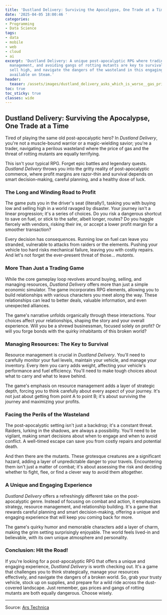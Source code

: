 ```yaml
---
title: 'Dustland Delivery: Surviving the Apocalypse, One Trade at a Time'
date: '2025-04-05 18:00:46 '
categories:
- Programming
- Data Science
tags:
- data
- mobile
- web
- cloud
- ai
excerpt: 'Dustland Delivery: A unique post-apocalyptic RPG where trading, resource
  management, and avoiding gangs of rotting mutants are key to survival.  Buy low,
  sell high, and navigate the dangers of the wasteland in this engaging indie title
  available on Steam.'
header:
  teaser: /assets/images/dustland_delivery_asks_which_is_worse__gas_prices__20250405180044.jpg
toc: true
toc_sticky: true
classes: wide
---
```


## Dustland Delivery: Surviving the Apocalypse, One Trade at a Time

Tired of playing the same old post-apocalyptic hero?  In *Dustland Delivery*, you're not a muscle-bound warrior or a magic-wielding savior; you're a trader, navigating a perilous wasteland where the price of gas and the threat of rotting mutants are equally terrifying.

This isn't your typical RPG.  Forget epic battles and legendary quests.  *Dustland Delivery* throws you into the gritty reality of post-apocalyptic commerce, where profit margins are razor-thin and survival depends on smart decision-making, careful planning, and a healthy dose of luck.

### The Long and Winding Road to Profit

The game puts you in the driver's seat (literally!), tasking you with buying low and selling high in a world ravaged by disaster.  Your journey isn't a linear progression; it's a series of choices.  Do you risk a dangerous shortcut to save on fuel, or stick to the safer, albeit longer, routes?  Do you haggle fiercely with vendors, risking their ire, or accept a lower profit margin for a smoother transaction?

Every decision has consequences.  Running low on fuel can leave you stranded, vulnerable to attacks from raiders or the elements.  Pushing your vehicle too hard risks mechanical failure, leaving you with costly repairs.  And let's not forget the ever-present threat of those… *mutants*.

### More Than Just a Trading Game

While the core gameplay loop revolves around buying, selling, and managing resources, *Dustland Delivery* offers more than just a simple economic simulator.  The game incorporates RPG elements, allowing you to build relationships with various characters you meet along the way.  These relationships can lead to better deals, valuable information, and even unexpected alliances.

The game's narrative unfolds organically through these interactions.  Your choices affect your relationships, shaping the story and your overall experience.  Will you be a shrewd businessman, focused solely on profit?  Or will you forge bonds with the quirky inhabitants of this broken world?

###  Managing Resources: The Key to Survival

Resource management is crucial in *Dustland Delivery*.  You'll need to carefully monitor your fuel levels, maintain your vehicle, and manage your inventory.  Every item you carry adds weight, affecting your vehicle's performance and fuel efficiency.  You'll need to make tough choices about what to carry and what to leave behind.

The game's emphasis on resource management adds a layer of strategic depth, forcing you to think carefully about every aspect of your journey.  It's not just about getting from point A to point B; it's about surviving the journey and maximizing your profits.

###  Facing the Perils of the Wasteland

The post-apocalyptic setting isn't just a backdrop; it's a constant threat.  Raiders, lurking in the shadows, are always a possibility.  You'll need to be vigilant, making smart decisions about when to engage and when to avoid conflict.  A well-timed escape can save you from costly repairs and potential death.

And then there are the mutants.  These grotesque creatures are a significant hazard, adding a layer of unpredictable danger to your travels.  Encountering them isn't just a matter of combat; it's about assessing the risk and deciding whether to fight, flee, or find a clever way to avoid them altogether.

###  A Unique and Engaging Experience

*Dustland Delivery* offers a refreshingly different take on the post-apocalyptic genre.  Instead of focusing on combat and action, it emphasizes strategy, resource management, and relationship building.  It's a game that rewards careful planning and smart decision-making, offering a unique and engaging experience that will keep you coming back for more.

The game's quirky humor and memorable characters add a layer of charm, making the grim setting surprisingly enjoyable.  The world feels lived-in and believable, with its own unique atmosphere and personality.

### Conclusion: Hit the Road!

If you're looking for a post-apocalyptic RPG that offers a unique and engaging experience, *Dustland Delivery* is worth checking out.  It's a game that challenges you to think strategically, manage your resources effectively, and navigate the dangers of a broken world.  So, grab your trusty vehicle, stock up on supplies, and prepare for a wild ride across the dust-covered landscape.  Just remember, gas prices and gangs of rotting mutants are both equally dangerous. Choose wisely.


---

Source: [Ars Technica ](https://arstechnica.com/gaming/2025/04/dustland-delivery-asks-which-is-worse-gas-prices-or-gangs-of-rotting-mutants/)